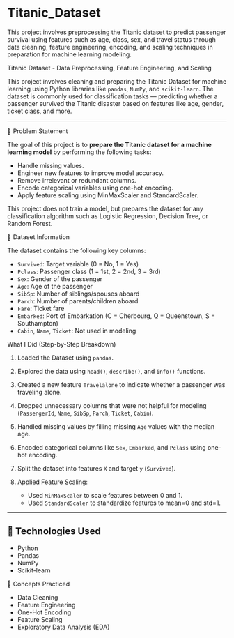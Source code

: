 # Titanic_Dataset
This project involves preprocessing the Titanic dataset to predict passenger survival using features such as age, class, sex, and travel status through data cleaning, feature engineering, encoding, and scaling techniques in preparation for machine learning modeling.


Titanic Dataset - Data Preprocessing, Feature Engineering, and Scaling

This project involves cleaning and preparing the Titanic Dataset for machine learning using Python libraries like `pandas`, `NumPy`, and `scikit-learn`. The dataset is commonly used for classification tasks — predicting whether a passenger survived the Titanic disaster based on features like age, gender, ticket class, and more.

---

🧩 Problem Statement

The goal of this project is to **prepare the Titanic dataset for a machine learning model** by performing the following tasks:

* Handle missing values.
* Engineer new features to improve model accuracy.
* Remove irrelevant or redundant columns.
* Encode categorical variables using one-hot encoding.
* Apply feature scaling using MinMaxScaler and StandardScaler.

This project does not train a model, but prepares the dataset for any classification algorithm such as Logistic Regression, Decision Tree, or Random Forest.

📂 Dataset Information

The dataset contains the following key columns:

* `Survived`: Target variable (0 = No, 1 = Yes)
* `Pclass`: Passenger class (1 = 1st, 2 = 2nd, 3 = 3rd)
* `Sex`: Gender of the passenger
* `Age`: Age of the passenger
* `SibSp`: Number of siblings/spouses aboard
* `Parch`: Number of parents/children aboard
* `Fare`: Ticket fare
* `Embarked`: Port of Embarkation (C = Cherbourg, Q = Queenstown, S = Southampton)
* `Cabin`, `Name`, `Ticket`: Not used in modeling


What I Did (Step-by-Step Breakdown)

1. Loaded the Dataset using `pandas`.
2. Explored the data using `head()`, `describe()`, and `info()` functions.
3. Created a new feature `Travelalone` to indicate whether a passenger was traveling alone.
4. Dropped unnecessary columns that were not helpful for modeling (`PassengerId`, `Name`, `SibSp`, `Parch`, `Ticket`, `Cabin`).
5. Handled missing values by filling missing `Age` values with the median age.
6. Encoded categorical columns like `Sex`, `Embarked`, and `Pclass` using one-hot encoding.
7. Split the dataset into features `X` and target `y` (`Survived`).
8. Applied Feature Scaling:

   * Used `MinMaxScaler` to scale features between 0 and 1.
   * Used `StandardScaler` to standardize features to mean=0 and std=1.

---

## 📌 Technologies Used

* Python
* Pandas
* NumPy
* Scikit-learn

🧠 Concepts Practiced

* Data Cleaning
* Feature Engineering
* One-Hot Encoding
* Feature Scaling
* Exploratory Data Analysis (EDA)


